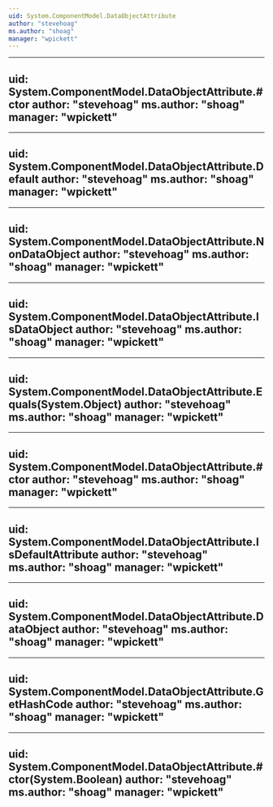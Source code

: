 ```yaml
---
uid: System.ComponentModel.DataObjectAttribute
author: "stevehoag"
ms.author: "shoag"
manager: "wpickett"
---
```


---
uid: System.ComponentModel.DataObjectAttribute.#ctor
author: "stevehoag"
ms.author: "shoag"
manager: "wpickett"
---

---
uid: System.ComponentModel.DataObjectAttribute.Default
author: "stevehoag"
ms.author: "shoag"
manager: "wpickett"
---

---
uid: System.ComponentModel.DataObjectAttribute.NonDataObject
author: "stevehoag"
ms.author: "shoag"
manager: "wpickett"
---

---
uid: System.ComponentModel.DataObjectAttribute.IsDataObject
author: "stevehoag"
ms.author: "shoag"
manager: "wpickett"
---

---
uid: System.ComponentModel.DataObjectAttribute.Equals(System.Object)
author: "stevehoag"
ms.author: "shoag"
manager: "wpickett"
---

---
uid: System.ComponentModel.DataObjectAttribute.#ctor
author: "stevehoag"
ms.author: "shoag"
manager: "wpickett"
---

---
uid: System.ComponentModel.DataObjectAttribute.IsDefaultAttribute
author: "stevehoag"
ms.author: "shoag"
manager: "wpickett"
---

---
uid: System.ComponentModel.DataObjectAttribute.DataObject
author: "stevehoag"
ms.author: "shoag"
manager: "wpickett"
---

---
uid: System.ComponentModel.DataObjectAttribute.GetHashCode
author: "stevehoag"
ms.author: "shoag"
manager: "wpickett"
---

---
uid: System.ComponentModel.DataObjectAttribute.#ctor(System.Boolean)
author: "stevehoag"
ms.author: "shoag"
manager: "wpickett"
---
